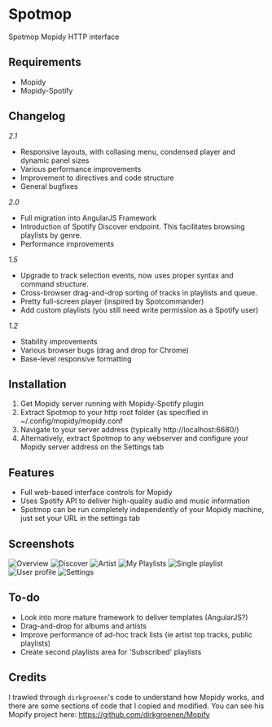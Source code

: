 Spotmop
=======

Spotmop Mopidy HTTP interface

Requirements
--------

* Mopidy
* Mopidy-Spotify

Changelog
--------

*2.1*
* Responsive layouts, with collasing menu, condensed player and dynamic panel sizes
* Various performance improvements
* Improvement to directives and code structure
* General bugfixes

*2.0*
* Full migration into AngularJS Framework
* Introduction of Spotify Discover endpoint. This facilitates browsing playlists by genre.
* Performance improvements

*1.5*
* Upgrade to track selection events, now uses proper syntax and command structure.
* Cross-browser drag-and-drop sorting of tracks in playlists and queue.
* Pretty full-screen player (inspired by Spotcommander)
* Add custom playlists (you still need write permission as a Spotify user)

*1.2*
* Stability improvements
* Various browser bugs (drag and drop for Chrome)
* Base-level responsive formatting

Installation
--------

1. Get Mopidy server running with Mopidy-Spotify plugin
2. Extract Spotmop to your http root folder (as specified in ~/.config/mopidy/mopidy.conf
3. Navigate to your server address (typically http://localhost:6680/)
4. Alternatively, extract Spotmop to any webserver and configure your Mopidy server address on the Settings tab

Features
--------

* Full web-based interface controls for Mopidy
* Uses Spotify API to deliver high-quality audio and music information
* Spotmop can be run completely independently of your Mopidy machine, just set your URL in the settings tab

Screenshots
-----------

![Overview](https://raw.githubusercontent.com/jaedb/spotmop/master/Screenshots/overview.jpg)
![Discover](https://raw.githubusercontent.com/jaedb/spotmop/master/Screenshots/desktop-discover.jpg)
![Artist](https://raw.githubusercontent.com/jaedb/spotmop/master/Screenshots/desktop-artist.jpg)
![My Playlists](https://raw.githubusercontent.com/jaedb/spotmop/master/Screenshots/desktop-my-playlists.jpg)
![Single playlist](https://raw.githubusercontent.com/jaedb/spotmop/master/Screenshots/desktop-playlist.jpg)
![User profile](https://raw.githubusercontent.com/jaedb/spotmop/master/Screenshots/desktop-user-profile.jpg)
![Settings](https://raw.githubusercontent.com/jaedb/spotmop/master/Screenshots/desktop-settings.jpg)

To-do
-----

* Look into more mature framework to deliver templates (AngularJS?)
* Drag-and-drop for albums and artists
* Improve performance of ad-hoc track lists (ie artist top tracks, public playlists)
* Create second playlists area for 'Subscribed' playlists

Credits
-------

I trawled through `dirkgroenen`'s code to understand how Mopidy works, and there are some sections of code that I copied and modified. You can see his Mopify project here: https://github.com/dirkgroenen/Mopify
